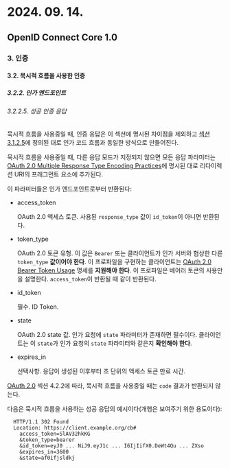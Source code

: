 # 2024. 09. 14.

## OpenID Connect Core 1.0

### 3. 인증

#### 3.2. 묵시적 흐름을 사용한 인증

##### 3.2.2. 인가 엔드포인트

###### 3.2.2.5. 성공 인증 응답

묵시적 흐름을 사용중일 때, 인증 응답은 이 섹션에 명시된 차이점을 제외하고 [섹션 3.1.2.5][oidc-core-section-3-1-2-5]에 정의된 대로 인가 코드 흐름과 동일한 방식으로 만들어진다.

묵시적 흐름을 사용중일 때, 다른 응답 모드가 지정되지 않으면 모든 응답 파라미터는 [OAuth 2.0 Multiple Response Type Encoding Practices][oauth-responses]에 명시된 대로 리다이렉션 URI의 프래그먼트 요소에 추가된다. 

이 파라미터들은 인가 엔드포인트로부터 반환된다:

* access_token

  OAuth 2.0 액세스 토큰. 사용된 `response_type` 값이 `id_token`이 아니면 반환된다.

* token_type

  OAuth 2.0 토큰 유형. 이 값은 `Bearer` 또는 클라이언트가 인가 서버와 협상한 다른 `token_type` **값이어야 한다**. 이 프로파일을 구현하는 클라이언트는 [OAuth 2.0 Bearer Token Usage][rfc-6750] 명세를 **지원해야 한다**. 이 프로파일은 베어러 토큰의 사용만을 설명한다. `access_token`이 반환될 때 같이 반환된다.

* id_token

  필수. ID Token.

* state

  OAuth 2.0 state 값. 인가 요청에 `state` 파라미터가 존재하면 필수이다. 클라이언트는 이 `state`가 인가 요청의 `state` 파라미터와 같은지 **확인해야 한다**.

* expires_in

  선택사항. 응답이 생성된 이후부터 초 단위의 액세스 토큰 만료 시간.

[OAuth 2.0][rfc-6749] 섹션 4.2.2에 따라, 묵시적 흐름을 사용중일 때는 `code` 결과가 반환되지 않는다.

다음은 묵시적 흐름을 사용하는 성공 응답의 예시이다(개행은 보여주기 위한 용도이다):

```
  HTTP/1.1 302 Found
  Location: https://client.example.org/cb#
    access_token=SlAV32hkKG
    &token_type=bearer
    &id_token=eyJ0 ... NiJ9.eyJ1c ... I6IjIifX0.DeWt4Qu ... ZXso
    &expires_in=3600
    &state=af0ifjsldkj
```



[oidc-core-section-3-1-2-5]: https://openid.net/specs/openid-connect-core-1_0.html#AuthResponse
[oauth-responses]: https://openid.net/specs/oauth-v2-multiple-response-types-1_0.html
[rfc-6750]: https://www.rfc-editor.org/rfc/rfc6750.html
[rfc-6749]: https://www.rfc-editor.org/rfc/rfc6749.html